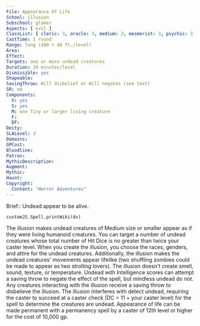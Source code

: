 ```yaml
---
File: Appearance Of Life
School: illusion
Subschool: glamer
Aspects: [ evil ]
ClassList: { cleric: 3, oracle: 3, medium: 2, mesmerist: 3, psychic: 3, sorcerer: 3, wizard: 3, spiritualist: 3, witch: 3 }
CastTime: 1 round
Range: long (400 + 40 ft./level)
Area: 
Effect: 
Targets: one or more undead creatures
Duration: 10 minutes/level
Dismissible: yes
Shapeable: 
SavingThrow: Will disbelief or Will negates (see text)
SR: no
Components:
  V: yes
  S: yes
  M: one Tiny or larger living creature
  F: 
  DF: 
Deity: 
SLALevel: 3
Domains: 
GPCost: 
Bloodline: 
Patron: 
MythicDescription: 
Augment: 
Mythic: 
Haunt: 
Copyright:
  Content: "Horror Adventures"
---
```

Brief:: Undead appear to be alive.

```dataviewjs
customJS.Spell.printWiki(dv)
```

The illusion makes undead creatures of Medium size or smaller appear as if they were living humanoid creatures. You can target a number of undead creatures whose total number of Hit Dice is no greater than twice your caster level. When you create the illusion, you choose the races, genders, and attire for the undead creatures. Additionally, the illusion makes the undead creatures' movements appear lifelike (two shuffling zombies could be made to appear as two strolling lovers). The illusion doesn't create smell, sound, texture, or temperature. Undead with Intelligence scores can attempt a saving throw to negate the effect of the spell, but mindless undead do not. Any creatures interacting with the illusion receive a saving throw to disbelieve the illusion.  The illusion interferes with detect undead, requiring the caster to succeed at a caster check (DC = 11 + your caster level) for the spell to determine the creatures are undead.  Appearance of life can be made permanent with a permanency spell by a caster of 12th level or higher for the cost of 10,000 gp.
